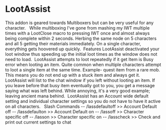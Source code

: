 # LootAssist

This addon is geared towards Multiboxers but can be very useful for any character.
 
While multiboxing I've gone from mashing my IWT multiple times with a LootClose macro to pressing IWT once and almost always being complete within 2 seconds.
Herbing the same node on 5 characters and all 5 getting their materials immediately.
On a single character, everything gets hoovered up quickly. 
Features
LootAssist deactivated your loot window thus speeding up the initial loot times as the window does not need to load. 
LootAssist attempts to loot repeatedly if it get Item is Busy error when looting an item. Quite common when multiple characters attempt to loot a single item at the same time. Example- quest item from a rare mob. This means you do not end up with a stuck item and always get it. 
LootAssist will list to the chat window if you left without looting an item. If you leave before that busy item eventually got to you, you get a message saying what was left behind. While annoying, it's a very good example; leaving ancient mana behind. 
LootAssist has an Account wide default setting and individual character settings so you do not have to have it active on all characters. 
 Slash Commands
-- /lassdefaultoff >> Account Default off
-- /lassdefaulton >> Account Default on
-- /lassoff >> Character specific off
-- /lasson >> Character specific on
-- /lasscheck >> Check and print out current settings to chat